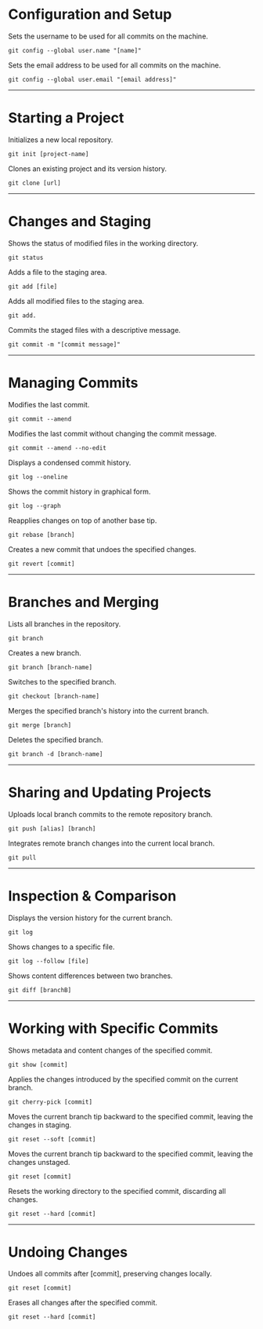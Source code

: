 # Configuration and Setup

Sets the username to be used for all commits on the machine.

    git config --global user.name "[name]"

Sets the email address to be used for all commits on the machine.

    git config --global user.email "[email address]"

---
# Starting a Project

Initializes a new local repository.

    git init [project-name]

Clones an existing project and its version history.
    
    git clone [url]

---
# Changes and Staging

Shows the status of modified files in the working directory.
    
    git status

Adds a file to the staging area.
    
    git add [file]

Adds all modified files to the staging area.
    
    git add.

Commits the staged files with a descriptive message.
    
    git commit -m "[commit message]"

---
# Managing Commits

Modifies the last commit.
    
    git commit --amend

Modifies the last commit without changing the commit message.
    
    git commit --amend --no-edit

Displays a condensed commit history.
    
    git log --oneline

Shows the commit history in graphical form.
    
    git log --graph

Reapplies changes on top of another base tip.
    
    git rebase [branch]

Creates a new commit that undoes the specified changes.
    
    git revert [commit]

---
# Branches and Merging

Lists all branches in the repository. 
    
    git branch

Creates a new branch.
    
    git branch [branch-name]

Switches to the specified branch.
    
    git checkout [branch-name]

Merges the specified branch's history into the current branch.
    
    git merge [branch]

Deletes the specified branch.
    
    git branch -d [branch-name]

---
# Sharing and Updating Projects

Uploads local branch commits to the remote repository branch.
    
    git push [alias] [branch]

Integrates remote branch changes into the current local branch. 
    
    git pull

---
# Inspection & Comparison

Displays the version history for the current branch.
    
    git log

Shows changes to a specific file.
    
    git log --follow [file]

Shows content differences between two branches.
    
    git diff [branchB]

---
# Working with Specific Commits

Shows metadata and content changes of the specified commit.
    
    git show [commit]

Applies the changes introduced by the specified commit on the current branch.
    
    git cherry-pick [commit]

Moves the current branch tip backward to the specified commit, leaving the changes in staging.

    git reset --soft [commit]

Moves the current branch tip backward to the specified commit, leaving the changes unstaged.
    
    git reset [commit]

Resets the working directory to the specified commit, discarding all changes.
    
    git reset --hard [commit]

---
# Undoing Changes

Undoes all commits after [commit], preserving changes locally.
    
    git reset [commit]

Erases all changes after the specified commit.
    
    git reset --hard [commit]
